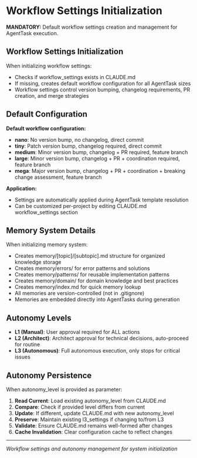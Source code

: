 # Workflow Settings Initialization

**MANDATORY:** Default workflow settings creation and management for AgentTask execution.

## Workflow Settings Initialization

When initializing workflow settings:
- Checks if workflow_settings exists in CLAUDE.md
- If missing, creates default workflow configuration for all AgentTask sizes
- Workflow settings control version bumping, changelog requirements, PR creation, and merge strategies

## Default Configuration

**Default workflow configuration:**
- **nano**: No version bump, no changelog, direct commit
- **tiny**: Patch version bump, changelog required, direct commit  
- **medium**: Minor version bump, changelog + PR required, feature branch
- **large**: Minor version bump, changelog + PR + coordination required, feature branch
- **mega**: Major version bump, changelog + PR + coordination + breaking change assessment, feature branch

**Application:**
- Settings are automatically applied during AgentTask template resolution
- Can be customized per-project by editing CLAUDE.md workflow_settings section

## Memory System Details

When initializing memory system:
- Creates memory/[topic]/[subtopic].md structure for organized knowledge storage
- Creates memory/errors/ for error patterns and solutions
- Creates memory/patterns/ for reusable implementation patterns
- Creates memory/domain/ for domain knowledge and best practices
- Creates memory/index.md for quick memory lookup
- All memories are version-controlled (not in .gitignore)
- Memories are embedded directly into AgentTasks during generation

## Autonomy Levels

- **L1 (Manual)**: User approval required for ALL actions
- **L2 (Architect)**: Architect approval for technical decisions, auto-proceed for routine
- **L3 (Autonomous)**: Full autonomous execution, only stops for critical issues

## Autonomy Persistence

When autonomy_level is provided as parameter:
1. **Read Current**: Load existing autonomy_level from CLAUDE.md
2. **Compare**: Check if provided level differs from current
3. **Update**: If different, update CLAUDE.md with new autonomy_level
4. **Preserve**: Maintain existing l3_settings if changing to/from L3
5. **Validate**: Ensure CLAUDE.md remains well-formed after changes
6. **Cache Invalidation**: Clear configuration cache to reflect changes

---

*Workflow settings and autonomy management for system initialization*